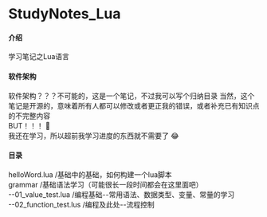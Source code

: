 # StudyNotes_Lua

#### 介绍
学习笔记之Lua语言

#### 软件架构
软件架构？？？不可能的，这是一个笔记，不过我可以写个归纳目录
当然，这个笔记是开源的，意味着所有人都可以修改或者更正我的错误，或者补充已有知识点的不完整内容<br>
BUT！！！ :new_moon_with_face: <br>
我还在学习，所以超前我学习进度的东西就不需要了 :joy: 

#### 目录
helloWord.lua    /基础中的基础，如何构建一个lua脚本  </br>
grammar          /基础语法学习（可能很长一段时间都会在这里面吧）  </br>
--01_value_test.lua       /编程基础--常用语法、数据类型、变量、常量的学习  </br>
--02_function_test.lus          /编程及此处--流程控制  </br>


